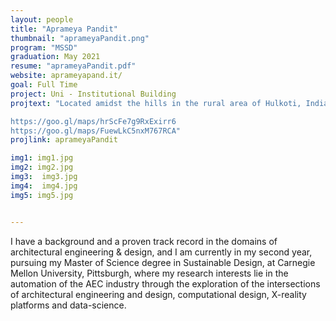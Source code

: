 ```yaml
---
layout: people
title: "Aprameya Pandit"
thumbnail: "aprameyaPandit.png"
program: "MSSD"
graduation: May 2021
resume: "aprameyaPandit.pdf"
website: aprameyapand.it/ 
goal: Full Time
project: Uni - Institutional Building 
projtext: "Located amidst the hills in the rural area of Hulkoti, India, is an engineering college which was undergoing renovation. The owner, our client, needed a new Cultural Center to be designed, for the students and locals.  The site was a 10,000 sqft space on the campus and the proposed structure would be the first thing that the people would see while entering the campus. Hence, the client yearned for an Iconic Structure to jump-start the renovation. The client had a requirement of integrating three distinct functions into the structure viz., an OAT, a gym and a cafeteria. First a tri-pyramidal structural was proposed, conceptualizing a ‘Uni-Body’ design (where the distinct programs could exist in harmony, under one-single-roof), which was later transformed into a more organic form, to enhance the aesthetics.  The building form was optimized for solar radiation, visual comfort/glare analyses, flow simulation (for rain-water harvesting), CFD (passive wind-flow), views and for penalization (fabrication for the outer double-curved ferro-concrete-shell structure). The project can be view via Google Maps' satellite imagery through the following links:

https://goo.gl/maps/hrScFe7g9RxExirr6
https://goo.gl/maps/FuewLkC5nxM767RCA"
projlink: aprameyaPandit

img1: img1.jpg
img2: img2.jpg
img3:  img3.jpg
img4:  img4.jpg
img5: img5.jpg


---
```


I have a background and a proven track record in the domains of architectural engineering & design, and I am currently in my second year, pursuing my Master of Science degree in Sustainable Design, at Carnegie Mellon University, Pittsburgh, where my research interests lie in the automation of the AEC industry through the exploration of the intersections of architectural engineering and design, computational design, X-reality platforms and data-science. 

